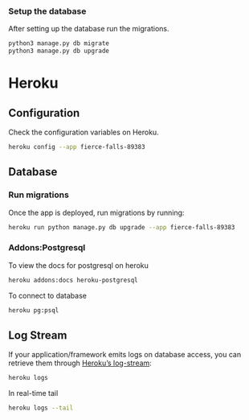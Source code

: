 

### Setup the database 

After setting up the database run the migrations.

```bash
python3 manage.py db migrate
python3 manage.py db upgrade
```


# Heroku 

## Configuration

Check the configuration variables on Heroku. 
```bash
heroku config --app fierce-falls-89383
```

## Database

### Run migrations
Once the app is deployed, run migrations by running:
```bash 
heroku run python manage.py db upgrade --app fierce-falls-89383
```

### Addons:Postgresql

To view the docs for postgresql on heroku 
```bash
heroku addons:docs heroku-postgresql
```

To connect to database
```bash
heroku pg:psql
```

## Log Stream
If your application/framework emits logs on database access, you can retrieve them through [Heroku’s log-stream](https://devcenter.heroku.com/articles/logging#log-retrieval):
```bash 
heroku logs
```

In real-time tail
```bash
heroku logs --tail
```